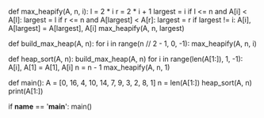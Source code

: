 def max_heapify(A, n, i):
    l = 2 * i
    r = 2 * i + 1
    largest = i
    if l <= n and A[i] < A[l]:
        largest = l
    if r <= n and A[largest] < A[r]:
        largest = r
    if largest != i:
        A[i], A[largest] = A[largest], A[i]
        max_heapify(A, n, largest)


def build_max_heap(A, n):
    for i in range(n // 2 - 1, 0, -1):
        max_heapify(A, n, i)


def heap_sort(A, n):
    build_max_heap(A, n)
    for i in range(len(A[1:]), 1, -1):
        A[i], A[1] = A[1], A[i]
        n = n - 1
        max_heapify(A, n, 1)


def main():
    A = [0, 16, 4, 10, 14, 7, 9, 3, 2, 8, 1]
    n = len(A[1:])
    heap_sort(A, n)
    print(A[1:])


if __name__ == '__main__':
    main()
